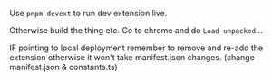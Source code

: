 Use `pnpm devext` to run dev extension live.

Otherwise build the thing etc. Go to chrome and do `Load unpacked`...


IF pointing to local deployment remember to remove and re-add the extension otherwise it won't take manifest.json changes. (change manifest.json & constants.ts)